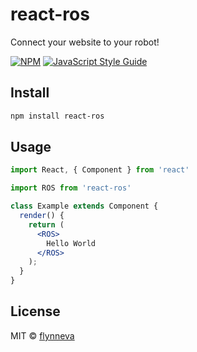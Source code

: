 # react-ros
Connect your website to your robot!

[![NPM](https://img.shields.io/npm/v/react-ros.svg)](https://www.npmjs.com/package/react-ros) [![JavaScript Style Guide](https://img.shields.io/badge/code_style-standard-brightgreen.svg)](https://standardjs.com)

## Install

```bash
npm install react-ros
```

## Usage

```jsx
import React, { Component } from 'react'

import ROS from 'react-ros'

class Example extends Component {
  render() {
    return (
      <ROS>
        Hello World
      </ROS>
    );
  }
}
```

## License

MIT © [flynneva](https://github.com/flynneva)
